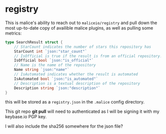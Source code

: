 registry
========

This is malice's ability to reach out to `maliceio/registry` and pull down the most up-to-date copy of availible malice plugins, as well as pulling some metrics:

```go
type SearchResult struct {
    // StarCount indicates the number of stars this repository has
    StarCount int `json:"star_count"`
    // IsOfficial is true if the result is from an official repository.
    IsOfficial bool `json:"is_official"`
    // Name is the name of the repository
    Name string `json:"name"`
    // IsAutomated indicates whether the result is automated
    IsAutomated bool `json:"is_automated"`
    // Description is a textual description of the repository
    Description string `json:"description"`
}
```

this will be stored as a `registry.json` in the `.malice` config directory.

This git repo **git pull** will need to authenticated as I will be signing it with my keybase.io PGP key.

I will also include the sha256 somewhere for the json file?